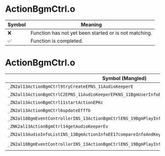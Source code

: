 # ActionBgmCtrl.o
| Symbol | Meaning 
| ------------- | ------------- 
| :x: | Function has not yet been started or is not matching. 
| :white_check_mark: | Function is completed. 


# ActionBgmCtrl.o
| Symbol (Mangled) | Symbol (Demangled) | Decompiled? |
| ------------- |  ------------- | ------------- |
| `_ZN2al13ActionBgmCtrl9tryCreateEPNS_11AudioKeeperE` | `al::ActionBgmCtrl::tryCreate(al::AudioKeeper *)` | :x: |
| `_ZN2al13ActionBgmCtrlC2EPNS_11AudioKeeperEPKNS_11BgmUserInfoE` | `al::ActionBgmCtrl::ActionBgmCtrl(al::AudioKeeper *,al::BgmUserInfo const*)` | :x: |
| `_ZN2al13ActionBgmCtrl11startActionEPKc` | `al::ActionBgmCtrl::startAction(char const*)` | :x: |
| `_ZN2al13ActionBgmCtrl6updateEfffb` | `al::ActionBgmCtrl::update(float,float,float,bool)` | :x: |
| `_ZN2al18BgmEventControllerINS_13ActionBgmCtrlENS_19BgmPlayInfoInActionEE6updateEfffb` | `al::BgmEventController<al::ActionBgmCtrl,al::BgmPlayInfoInAction>::update(float,float,float,bool)` | :x: |
| `_ZNK2al13ActionBgmCtrl14getAudioKeeperEv` | `al::ActionBgmCtrl::getAudioKeeper(void)const` | :x: |
| `_ZN2al13AudioInfoListINS_13BgmActionInfoEE17compareInfoAndKeyEPKS1_PKc` | `al::AudioInfoList<al::BgmActionInfo>::compareInfoAndKey(al::BgmActionInfo const*,char const*)` | :x: |
| `_ZN2al18BgmEventControllerINS_13ActionBgmCtrlENS_19BgmPlayInfoInActionEE13tryStartEventEPKS2_` | `al::BgmEventController<al::ActionBgmCtrl,al::BgmPlayInfoInAction>::tryStartEvent(al::BgmPlayInfoInAction const*)` | :x: |
